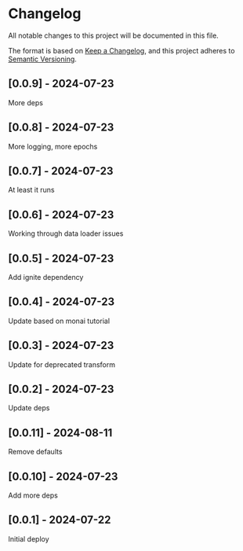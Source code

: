 # Changelog
All notable changes to this project will be documented in this file.

The format is based on [Keep a Changelog](https://keepachangelog.com/en/1.0.0/),
and this project adheres to [Semantic Versioning](https://semver.org/spec/v2.0.0.html).

## [0.0.9] - 2024-07-23
More deps

## [0.0.8] - 2024-07-23
More logging, more epochs

## [0.0.7] - 2024-07-23
At least it runs

## [0.0.6] - 2024-07-23
Working through data loader issues

## [0.0.5] - 2024-07-23
Add ignite dependency

## [0.0.4] - 2024-07-23
Update based on monai tutorial

## [0.0.3] - 2024-07-23
Update for deprecated transform

## [0.0.2] - 2024-07-23
Update deps

## [0.0.11] - 2024-08-11
Remove defaults

## [0.0.10] - 2024-07-23
Add more deps

## [0.0.1] - 2024-07-22
Initial deploy
